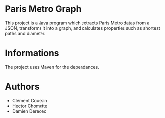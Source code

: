 # Paris Metro Graph

This project is a Java program which extracts Paris Metro datas from a JSON, transforms it into a graph, and calculates properties such as shortest paths and diameter.

# Informations
The project uses Maven for the dependances.

# Authors
- Clément Coussin
- Hector Chomette
- Damien Deredec

